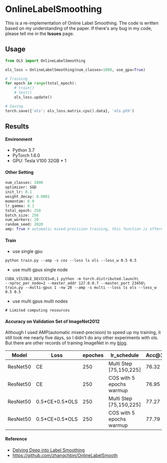 # OnlineLabelSmoothing

This is a re-implementation of Online Label Smoothing. The code is written based on my understanding of the paper. If there's any bug in my code, please tell me in the **Issues** page.

## Usage

```python
from OLS import OnlineLabelSmoothing

ols_loss = OnlineLabelSmoothing(num_classes=1000, use_gpu=True)

# Training
for epoch in range(total_epoch):
    # train()
    # test()
    ols_loss.update()

# Saving
torch.save({'ols': ols_loss.matrix.cpu().data}, 'ols.pth')
```

## Results

#### Environment

- Python 3.7
- PyTorch 1.6.0
- GPU: Tesla V100 32GB * 1

#### Other Setting

```python
num_classes: 1000
optimizer: SGD
init_lr: 0.1
weight_decay: 0.0001
momentum: 0.9
lr_gamma: 0.1
total_epoch: 250
batch_size: 256
num_workers: 20
random_seed: 2020
amp: True # automatic mixed-precision training, this function is offered by pytorch
```

#### Train

- use single gpu

```shell
python train.py --amp -s cos --loss ls ols --loss_w 0.5 0.5
```

- use multi gpus single node

```shell
CUDA_VISIBLE_DEVICES=0,1 python -m torch.distributed.launch\
--nproc_per_node=2 --master_addr 127.0.0.7 --master_port 23456\
train.py --multi-gpus 1 -nw 20 --amp -s multi --loss ls ols --loss_w 0.5 0.5
```

- use multi gpus multi nodes

```shell
# Limited computing resources
```

#### Accuracy on Validation Set of ImageNet2012

Although I used AMP(automatic mixed-precision) to speed up my training, it still took me nearly five days, so I didn't do any other experiments with ols. But there are other records of training ImageNet in my [blog](https://blog.csdn.net/u013347145/article/details/113175942).

| Model    | Loss | epoches | lr_schedule | Acc@1 | Acc@5 |
| ---- | ---- | ---- | ---- | ---- | ---- |
| ResNet50 | CE | 250 | Multi Step [75,150,225] | 76.32 | 93.06 |
| ResNet50 | CE | 250 | COS with 5 epochs warmup | 76.95 | 93.27 |
| ResNet50 | 0.5\*CE+0.5\*OLS | 250 | Multi Step [75,150,225] | 77.27 | 93.47 |
| ResNet50 | 0.5\*CE+0.5\*OLS | 250 | COS with 5 epochs warmup | 77.79 | 93.79 |


#### Reference

- [Delving Deep into Label Smoothing](https://arxiv.org/pdf/2011.12562.pdf)
- https://github.com/zhangchbin/OnlineLabelSmooth

